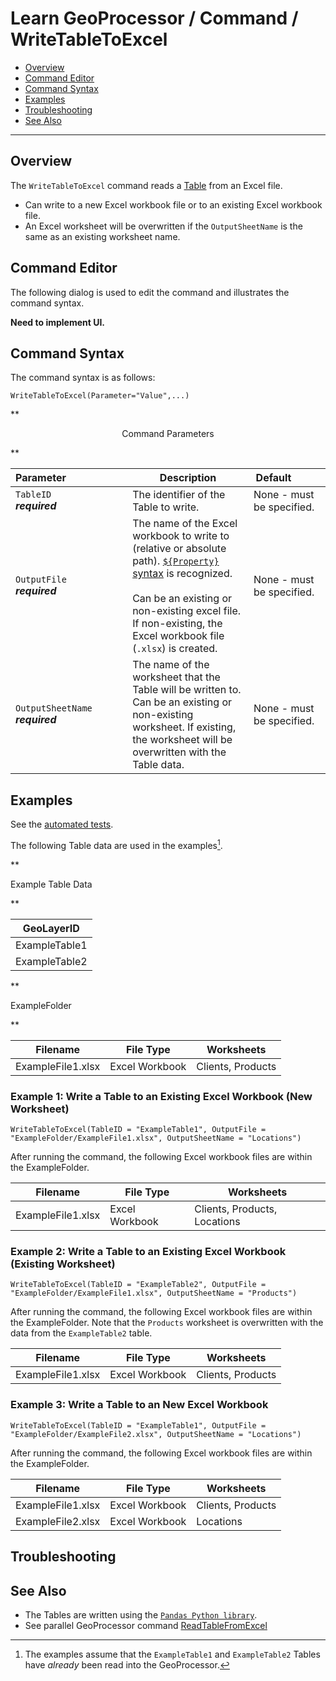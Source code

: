 # Learn GeoProcessor / Command / WriteTableToExcel #

* [Overview](#overview)
* [Command Editor](#command-editor)
* [Command Syntax](#command-syntax)
* [Examples](#examples)
* [Troubleshooting](#troubleshooting)
* [See Also](#see-also)

-------------------------

## Overview ##

The `WriteTableToExcel` command reads a [Table](../../introduction#table) from an Excel file. 

* Can write to a new Excel workbook file or to an existing Excel workbook file. 
* An Excel worksheet will be overwritten if the `OutputSheetName` is the same as an existing worksheet name. 

## Command Editor ##

The following dialog is used to edit the command and illustrates the command syntax.

**Need to implement UI.**

## Command Syntax ##

The command syntax is as follows:

```text
WriteTableToExcel(Parameter="Value",...)
```
**<p style="text-align: center;">
Command Parameters
</p>**

|**Parameter**&nbsp;&nbsp;&nbsp;&nbsp;&nbsp;&nbsp;&nbsp;&nbsp;&nbsp;&nbsp;&nbsp;&nbsp;&nbsp;&nbsp;&nbsp;&nbsp;&nbsp;&nbsp;&nbsp;&nbsp;&nbsp; | **Description** | **Default**&nbsp;&nbsp;&nbsp;&nbsp;&nbsp;&nbsp;&nbsp;&nbsp;&nbsp;&nbsp; |
| --------------|-----------------|----------------- |
| `TableID` <br>  **_required_**| The identifier of the Table to write.| None - must be specified. |
| `OutputFile` <br>  **_required_**| The name of the Excel workbook to write to (relative or absolute path). [`${Property}` syntax](../../introduction/#geoprocessor-properties-property) is recognized. <br><br> Can be an existing or non-existing excel file. If non-existing, the Excel workbook file (`.xlsx`) is created. | None - must be specified. |
| `OutputSheetName` <br>  **_required_**| The name of the worksheet that the Table will be written to. Can be an existing or non-existing worksheet. If existing, the worksheet will be overwritten with the Table data. |None - must be specified. |


## Examples ##

See the [automated tests](https://github.com/OpenWaterFoundation/owf-app-geoprocessor-python-test/tree/master/test/commands/WriteTableToExcel).

The following Table data are used in the examples[^1]. 
[^1]: The examples assume that the `ExampleTable1` and `ExampleTable2` Tables have *already* been read into the GeoProcessor.

**<p style="text-align: left;">
Example Table Data
</p>**

|GeoLayerID|
| ---- | 
| ExampleTable1  | 
| ExampleTable2	| 

**<p style="text-align: left;">
ExampleFolder
</p>**

|Filename|File Type|Worksheets|
| ---- |---|----|
| ExampleFile1.xlsx |Excel Workbook|Clients, Products|



### Example 1: Write a Table to an Existing Excel Workbook (New Worksheet) ###

```
WriteTableToExcel(TableID = "ExampleTable1", OutputFile = "ExampleFolder/ExampleFile1.xlsx", OutputSheetName = "Locations")
```

After running the command, the following Excel workbook files are within the ExampleFolder. 

|Filename|File Type|Worksheets|
| ---- |---|----|
| ExampleFile1.xlsx |Excel Workbook|Clients, Products, Locations|


### Example 2: Write a Table to an Existing Excel Workbook (Existing Worksheet) ###

```
WriteTableToExcel(TableID = "ExampleTable2", OutputFile = "ExampleFolder/ExampleFile1.xlsx", OutputSheetName = "Products")
```

After running the command, the following Excel workbook files are within the ExampleFolder. Note that the `Products` worksheet is overwritten with the data from the `ExampleTable2` table.

|Filename|File Type|Worksheets|
| ---- |---|----|
| ExampleFile1.xlsx |Excel Workbook|Clients, Products|

### Example 3: Write a Table to an New Excel Workbook ###

```
WriteTableToExcel(TableID = "ExampleTable1", OutputFile = "ExampleFolder/ExampleFile2.xlsx", OutputSheetName = "Locations")
```

After running the command, the following Excel workbook files are within the ExampleFolder. 

|Filename|File Type|Worksheets|
| ---- |---|----|
| ExampleFile1.xlsx |Excel Workbook|Clients, Products|
| ExampleFile2.xlsx|Excel Workbook|Locations|


## Troubleshooting ##

## See Also ##

- The Tables are written using the [`Pandas Python library`](https://pandas.pydata.org/). 
- See parallel GeoProcessor command [ReadTableFromExcel](../ReadTableFromExcel/ReadTableFromExcel.md)
